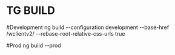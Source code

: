 # TG BUILD

#Development
 ng build --configuration development --base-href /wclientv2/ --rebase-root-relative-css-urls true

#Prod
ng build --prod